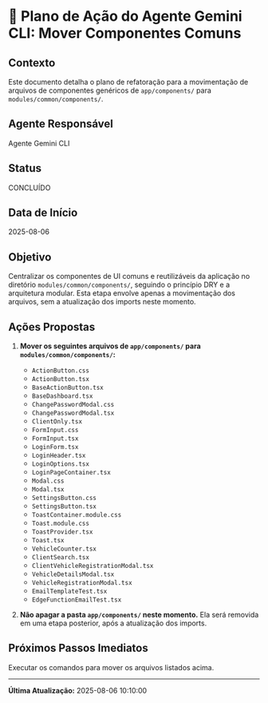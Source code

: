 # 🚀 Plano de Ação do Agente Gemini CLI: Mover Componentes Comuns

## Contexto

Este documento detalha o plano de refatoração para a movimentação de arquivos de componentes genéricos de `app/components/` para `modules/common/components/`.

## Agente Responsável

Agente Gemini CLI

## Status

CONCLUÍDO

## Data de Início

2025-08-06

## Objetivo

Centralizar os componentes de UI comuns e reutilizáveis da aplicação no diretório `modules/common/components/`, seguindo o princípio DRY e a arquitetura modular. Esta etapa envolve apenas a movimentação dos arquivos, sem a atualização dos imports neste momento.

## Ações Propostas

1.  **Mover os seguintes arquivos de `app/components/` para `modules/common/components/`:**
    *   `ActionButton.css`
    *   `ActionButton.tsx`
    *   `BaseActionButton.tsx`
    *   `BaseDashboard.tsx`
    *   `ChangePasswordModal.css`
    *   `ChangePasswordModal.tsx`
    *   `ClientOnly.tsx`
    *   `FormInput.css`
    *   `FormInput.tsx`
    *   `LoginForm.tsx`
    *   `LoginHeader.tsx`
    *   `LoginOptions.tsx`
    *   `LoginPageContainer.tsx`
    *   `Modal.css`
    *   `Modal.tsx`
    *   `SettingsButton.css`
    *   `SettingsButton.tsx`
    *   `ToastContainer.module.css`
    *   `Toast.module.css`
    *   `ToastProvider.tsx`
    *   `Toast.tsx`
    *   `VehicleCounter.tsx`
    *   `ClientSearch.tsx`
    *   `ClientVehicleRegistrationModal.tsx`
    *   `VehicleDetailsModal.tsx`
    *   `VehicleRegistrationModal.tsx`
    *   `EmailTemplateTest.tsx`
    *   `EdgeFunctionEmailTest.tsx`

2.  **Não apagar a pasta `app/components/` neste momento.** Ela será removida em uma etapa posterior, após a atualização dos imports.

## Próximos Passos Imediatos

Executar os comandos para mover os arquivos listados acima.

---

**Última Atualização:** 2025-08-06 10:10:00
